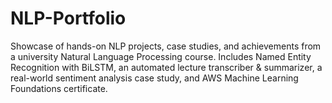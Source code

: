 # NLP-Portfolio
Showcase of hands-on NLP projects, case studies, and achievements from a university Natural Language Processing course. Includes Named Entity Recognition with BiLSTM, an automated lecture transcriber &amp; summarizer, a real-world sentiment analysis case study, and AWS Machine Learning Foundations certificate.
